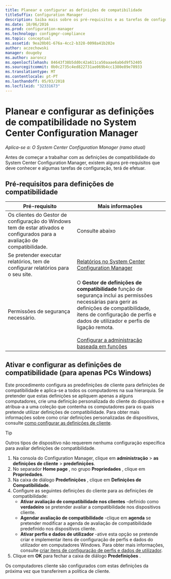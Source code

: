 ```yaml
---
title: Planear e configurar as definições de compatibilidade
titleSuffix: Configuration Manager
description: Saiba mais sobre os pré-requisitos e as tarefas de configuração para trabalhar com as definições de compatibilidade no System Center Configuration Manager.
ms.date: 10/06/2016
ms.prod: configuration-manager
ms.technology: configmgr-compliance
ms.topic: conceptual
ms.assetid: 9ea20b01-676a-4cc2-b328-0098a41b202e
author: aczechowski
manager: dougeby
ms.author: aaroncz
ms.openlocfilehash: 84643f38b5dd0c42a611ca50aaae6ab6d9f52405
ms.sourcegitcommit: 0b0c2735c4ed822731ae069b4cc1380e89e78933
ms.translationtype: MT
ms.contentlocale: pt-PT
ms.lasthandoff: 05/03/2018
ms.locfileid: "32331673"
---
```

# <a name="plan-for-and-configure-compliance-settings-in-system-center-configuration-manager"></a>Planear e configurar as definições de compatibilidade no System Center Configuration Manager

*Aplica-se a: O System Center Configuration Manager (ramo atual)*

Antes de começar a trabalhar com as definições de compatibilidade do System Center Configuration Manager, existem alguns pré-requisitos que deve conhecer e algumas tarefas de configuração, terá de efetuar.  

## <a name="prerequisites-for-compliance-settings"></a>Pré-requisitos para definições de compatibilidade  

|Pré-requisito|Mais informações|  
|------------------|----------------------|  
|Os clientes do Gestor de configuração do Windows tem de estar ativados e configurados para a avaliação de compatibilidade.|Consulte abaixo|  
|Se pretender executar relatórios, tem de configurar relatórios para o seu site.|[Relatórios no System Center Configuration Manager](../../core/servers/manage/reporting.md)|  
|Permissões de segurança necessário.|O **Gestor de definições de compatibilidade** função de segurança inclui as permissões necessárias para gerir as definições de compatibilidade, itens de configuração de perfis e dados de utilizador e perfis de ligação remota.<br /><br /> [Configurar a administração baseada em funções](../../core/servers/deploy/configure/configure-role-based-administration.md)|  

##  <a name="enable-and-configure-compliance-settings-for-windows-pcs-only"></a>Ativar e configurar as definições de compatibilidade (para apenas PCs Windows)  

Este procedimento configura as predefinições de cliente para definições de compatibilidade e aplica-se a todos os computadores na sua hierarquia. Se pretender que estas definições se apliquem apenas a alguns computadores, crie uma definição personalizada do cliente do dispositivo e atribua-a a uma coleção que contenha os computadores para os quais pretende utilizar definições de compatibilidade. Para obter mais informações sobre como criar definições personalizadas de dispositivos, consulte [como configurar as definições de cliente](../../core/clients/deploy/configure-client-settings.md).  

> [!TIP]  
>  Outros tipos de dispositivo não requerem nenhuma configuração específica para avaliar definições de compatibilidade.  

1.  Na consola do Configuration Manager, clique em **administração** > **as definições de cliente** > **predefinições**.  
2.  No separador **Home page** , no grupo **Propriedades** , clique em **Propriedades**.  
3.  Na caixa de diálogo **Predefinições** , clique em **Definições de Compatibilidade**.  
4.  Configure as seguintes definições do cliente para as definições de compatibilidade:
    - **Ativar avaliação de compatibilidade nos clientes** -definido como **verdadeiro** se pretender avaliar a compatibilidade nos dispositivos cliente.
    - **Agendar avaliação de compatibilidade** -clique em **agenda** se pretender modificar a agenda de avaliação de compatibilidade predefinido nos dispositivos cliente.
    - **Ativar perfis e dados de utilizador** -ative esta opção se pretende criar e implementar itens de configuração de perfis e dados do utilizador em computadores Windows. Para obter mais informações, consulte [criar itens de configuração de perfis e dados de utilizador](/sccm/compliance/deploy-use/create-remote-connection-profiles).
5. Clique em **OK** para fechar a caixa de diálogo **Predefinições** .  

Os computadores cliente são configurados com estas definições da próxima vez que transferirem a política de cliente.  

